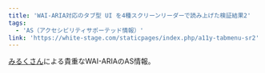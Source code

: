 ```yaml
---
title: 'WAI-ARIA対応のタブ型 UI を4種スクリーンリーダーで読み上げた検証結果2'
tags:
  - 'AS（アクセシビリティサポーテッド情報）'
link: 'https://white-stage.com/staticpages/index.php/a11y-tabmenu-sr2'
---
```


[みるくさん](https://white-stage.com/)による貴重なWAI-ARIAのAS情報。
